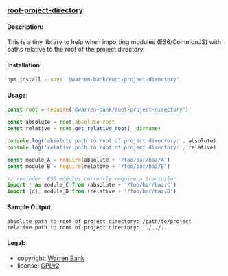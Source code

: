 ### [root-project-directory](https://github.com/warren-bank/root-project-directory)

#### Description:

This is a tiny library to help when importing modules (ES6/CommonJS) with paths relative to the root of the project directory.

#### Installation:

```bash
npm install --save '@warren-bank/root-project-directory'
```

#### Usage:

```javascript
const root = require('@warren-bank/root-project-directory')

const absolute = root.absolute_root
const relative = root.get_relative_root(__dirname)

console.log('absolute path to root of project directory:', absolute)
console.log('relative path to root of project directory:', relative)

const module_A = require(absolute + '/foo/bar/baz/A')
const module_B = require(relative + '/foo/bar/baz/B')

// reminder: ES6 modules currently require a transpiler
import * as module_C from (absolute + '/foo/bar/baz/C')
import {d}, module_D from (relative + '/foo/bar/baz/D')
```

#### Sample Output:

```text
absolute path to root of project directory: /path/to/project
relative path to root of project directory: ../../..
```

#### Legal:

* copyright: [Warren Bank](https://github.com/warren-bank)
* license: [GPLv2](https://www.gnu.org/licenses/old-licenses/gpl-2.0.txt)
